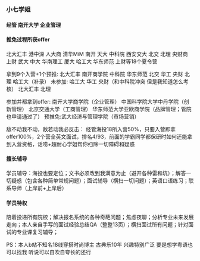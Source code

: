 ### 小七学姐
 
#### 经管  南开大学  企业管理

#### 推免过程所获offer
北大汇丰 港中深  人大商  清华MiM 南开  天大  中科院  西安交大  北交  北理   央财商  上财 武大 中大 华南理工  厦大   哈工大    华东师范  上财等18个夏令营

拿到9个入营+1个预推:
北大汇丰 南开商学院 中科院 华东师范 北交 华工 央财  北理  哈工大（补录）
未参加: 哈工大  华工 央财（和中科院冲突 但是我知道怎么考核） 北大汇丰 北理

参加并都拿到offer:
南开大学商学院（企业管理）  中国科学院大学中丹学院（创新管理）  北京交通大学（工商管理） 华东师范大学亚欧商学院（品牌管理；管院也申请通过了）
预推免:武大经济与管理学院（市场营销）

敌不动我不动，敌若动我必反击：
经管海投18所入营50%，只要入营即拿offer100%，2个营全英文面试，排名4/93，前面的学霸同学都保研时如何还能拿到入营资格，话唠+超耐心学姐帮你扫除一切障碍和疑惑

#### 擅长辅导
学员辅导：海投也要定位；文书必须改到我满意为止（避开各种雷和坑）；解答一切疑惑（包含各种简单常规问题）；面试辅导（横扫一切问题）；英语口语练习；联系导师（上岸前+上岸后）

#### 学员特权
陪着投递所有院校；解决报名系统的各种奇葩问题；焦虑夜聊；分析专业未来发展走向；本人亲自手写的面试经验总结QA（整整13页）；横扫面试所有问题；针对面试的专业课复习辅导；

PS：本人b站不知名18线穿搭时尚博主 古典乐10年 兴趣特别广泛 要是想学粤语也可以找我 听说可以自吹自夸长的还行 
